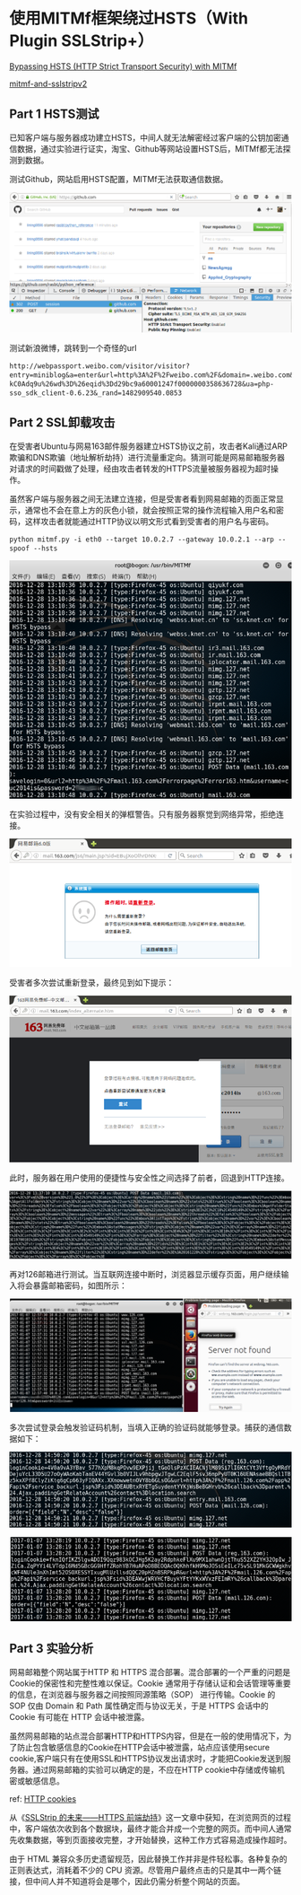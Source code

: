 # 使用MITMf框架绕过HSTS（With Plugin SSLStrip+）

[Bypassing HSTS (HTTP Strict Transport Security) with MITMf](https://sathisharthars.wordpress.com/2015/02/27/bypassing-hsts-http-strict-transport-security-with-mitmf/)

[mitmf-and-sslstripv2](https://madmantm.wordpress.com/2015/02/15/mitmf-and-sslstripv2/)

## Part 1 HSTS测试

已知客户端与服务器成功建立HSTS，中间人就无法解密经过客户端的公钥加密通信数据，通过实验进行证实，淘宝、Github等网站设置HSTS后，MITMf都无法探测到数据。

测试Github，网站启用HSTS配置，MITMf无法获取通信数据。  

![](images/4_header3.png)

测试新浪微博，跳转到一个奇怪的url
   
    http://webpassport.weibo.com/visitor/visitor?entry=miniblog&a=enter&url=http%3A%2F%2Fweibo.com%2F&domain=.weibo.com&sudaref=https%3A%2F%2Fwww.baidu.com%2Flink%3Furl%3DmdV3gBYgi3Cf3I9oVPg697AGZD2KmZ7Ctd-kC0Adq9u%26wd%3D%26eqid%3Dd29bc9a60001247f0000000358636728&ua=php-sso_sdk_client-0.6.23&_rand=1482909540.0853


## Part 2 SSL卸载攻击

在受害者Ubuntu与网易163邮件服务器建立HSTS协议之前，攻击者Kali通过ARP欺骗和DNS欺骗（地址解析劫持）进行流量重定向。猜测可能是网易邮箱服务器对请求的时间戳做了处理，经由攻击者转发的HTTPS流量被服务器视为超时操作。

虽然客户端与服务器之间无法建立连接，但是受害者看到网易邮箱的页面正常显示，通常也不会在意上方的灰色小锁，就会按照正常的操作流程输入用户名和密码，这样攻击者就能通过HTTP协议以明文形式看到受害者的用户名与密码。

    python mitmf.py -i eth0 --target 10.0.2.7 --gateway 10.0.2.1 --arp --spoof --hsts


![](images/1st_get_usrname_psw.png)  

在实验过程中，没有安全相关的弹框警告。只有服务器察觉到网络异常，拒绝连接。  

![](images/1st_163error.png)

受害者多次尝试重新登录，最终见到如下提示：  

![](images/2rd_try_comm.png)



此时，服务器在用户使用的便捷性与安全性之间选择了前者，回退到HTTP连接。

![](images/2rd_http_content.png)  

再对126邮箱进行测试。当互联网连接中断时，浏览器显示缓存页面，用户继续输入将会暴露邮箱密码，如图所示：

![](images/new_https126_error.png)

多次尝试登录会触发验证码机制，当填入正确的验证码就能够登录。捕获的通信数据如下：

![](images/3rd_encrypted_data.png)  

![](images/new_126vc.png)


## Part 3 实验分析

网易邮箱整个网站属于HTTP 和 HTTPS 混合部署。混合部署的一个严重的问题是Cookie的保密性和完整性难以保证。Cookie 通常用于存储认证和会话管理等重要的信息，在浏览器与服务器之间按照同源策略（SOP） 进行传输。Cookie 的 SOP 仅由 Domain 和 Path 属性确定而与协议无关，于是 HTTPS 会话中的 Cookie 有可能在 HTTP 会话中被泄露。

虽然网易邮箱的站点混合部署HTTP和HTTPS内容，但是在一般的使用情况下，为了防止包含敏感信息的Cookie在HTTP会话中被泄露，站点应该使用secure cookie,客户端只有在使用SSL和HTTPS协议发出请求时，才能把Cookie发送到服务器。通过网易邮箱的实验可以确定的是，不应在HTTP cookie中存储或传输机密或敏感信息。

ref: [HTTP cookies](https://developer.mozilla.org/en-US/docs/Web/HTTP/Cookies)

从《[SSLStrip 的未来——HTTPS 前端劫持](http://div.io/topic/747)》这一文章中获知，在浏览网页的过程中，客户端依次收到各个数据块，最终才能合并成一个完整的网页。而中间人通常先收集数据，等到页面接收完整，才开始替换，这种工作方式容易造成操作超时。

由于 HTML 兼容众多历史遗留规范，因此替换工作并非是件轻松事。各种复杂的正则表达式，消耗着不少的 CPU 资源。尽管用户最终点击的只是其中一两个链接，但中间人并不知道将会是哪个，因此仍需分析整个网站的页面。

